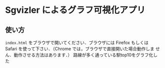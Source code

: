 # Sgvizler によるグラフ可視化アプリ

## 使い方

`index.html` をブラウザで開いてください．ブラウザには Firefox もしくは
Safari を使って下さい．（Chrome では，ブラウザで直接開いた場合動作しま
せん．動作させる方法はあります．）
路線が多く通っている駅top10をグラフ化した
